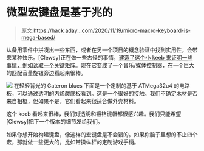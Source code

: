 # 微型宏键盘是基于兆的

> 原文:[https://hack aday . com/2020/11/19/micro-macro-keyboard-is-mega-based/](https://hackaday.com/2020/11/19/micro-macro-keyboard-is-mega-based/)

从备用零件中拼凑出一些东西，或者在另一个项目的概念验证中找到实用性，会带来某种快乐。[Clewsy]正在做一些古怪的事情，[建造了这个小 keeb 来证明一些事情，例如读取一个关键矩阵](https://hackaday.io/project/175874-macr0)。现在它变成了一个音乐/媒体控制器，在一个巨大的匹配音量旋钮旁边看起来很棒。

[![](../Images/d88d5a077a165321bfbc18ceb494ecb5.png)](https://hackaday.com/wp-content/uploads/2020/11/macro-keeb-guts.jpg) 在轻轻背光的 Gateron blues 下面是一个定制的基于 ATMega32u4 的电路板，可以通过透明的丙烯酸底板看到。这是一个很好的接触。我们不确定木材是否来自相框，但如果不是，它们看起来很适合做外壳材料。

这个 keeb 看起来很棒，我们对透明和镀铬键帽都很感兴趣。我们只能希望[Clewsy]把下一个版本的细节发给我们。

如果你想开始构建键盘，像这样的宏键盘是不会错的。如果你脑子里想的不止四个宏，那就做一些更大的，比如带操纵杆的定制游戏手柄。